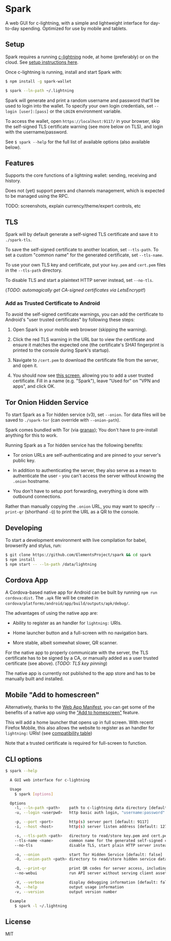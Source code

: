# Spark

A web GUI for c-lightning, with a simple and lightweight interface for day-to-day spending.
Optimized for use by mobile and tablets.

## Setup

Spark requires a running [c-lightning](https://github.com/ElementsProject/lightning) node, at home (preferably) or on the cloud.
See [setup instructions here](https://blockstream.com/2018/02/02/lightning-instant-bitcoin-transacting-tutorial.html).

Once c-lightning is running, install and start Spark with:

```bash
$ npm install -g spark-wallet

$ spark --ln-path ~/.lightning
```

Spark will generate and print a random username and password that'll be used to login into the wallet.
To specify your own login credentials, set `--login [user]:[pass]` or the `LOGIN` environment variable.

To access the wallet, open `https://localhost:9117/` in your browser, skip the self-signed TLS certificate warning (see more below on TLS), and login with the username/password.

See `$ spark --help` for the full list of available options (also available below).

## Features

Supports the core functions of a lightning wallet: sending, receiving and history.

Does not (yet) support peers and channels management, which is expected to be managed using the RPC.

TODO: screenshots, explain currency/theme/expert controls, etc

## TLS

Spark will by default generate a self-signed TLS certificate and save it to `./spark-tls`.

To save the self-signed certificate to another location, set `--tls-path`.
To set a custom "common name" for the generated certificate, set `--tls-name`.

To use your own TLS key and certificate, put your `key.pem` and `cert.pem` files in the `--tls-path` directory.

To disable TLS and start a plaintext HTTP server instead, set `--no-tls`.

(*TODO: automagically get CA-signed certificates via LetsEncrypt!*)

### Add as Trusted Certificate to Android

To avoid the self-signed certificate warnings, you can add the certificate to Android's "user trusted certificates"
by following these steps:

1. Open Spark in your mobile web browser (skipping the warning).

2. Click the red TLS warning in the URL bar to view the certificate and ensure it matches the expected one
   (the certificate's SHA1 fingerprint is printed to the console during Spark's startup).

3. Navigate to `/cert.pem` to download the certificate file from the server, and open it.

4. You should now see [this screen](https://i.imgur.com/f2DMWdL.png), allowing you to add a user trusted certificate.
   Fill in a name (e.g. "Spark"), leave "Used for" on "VPN and apps", and click OK.

## Tor Onion Hidden Service

To start Spark as a Tor hidden service (v3), set `--onion`. Tor data files will be saved to `./spark-tor` (can override with `--onion-path`).

Spark comes bundled with Tor (via [granax](https://github.com/bookchin/granax));
You don't have to pre-install anything for this to work.

Running Spark as a Tor hidden service has the following benefits:

- Tor onion URLs are self-authenticating and are pinned to your server's public key.

- In addition to authenticating the server, they also serve as a mean to authenticate the user - you can't access the server without knowing the `.onion` hostname.

- You don't have to setup port forwarding, everything is done with outbound connections.

Rather than manually copying the `.onion` URL, you may want to specify `--print-qr` (shorthand `-Q`) to print
the URL as a QR to the console.

## Developing

To start a development environment with live compilation for babel, browserify and stylus, run:

```bash
$ git clone https://github.com/ElementsProject/spark && cd spark
$ npm install
$ npm start -- --ln-path /data/lightning
```

## Cordova App

A Cordova-based native app for Android can be built by running `npm run cordova:dist`.
The `.apk` file will be created in `cordova/platforms/android/app/build/outputs/apk/debug/`.

The advantages of using the native app are:

- Ability to register as an handler for `lightning:` URIs.

- Home launcher button and a full-screen with no navigation bars.

- More stable, albeit somewhat slower, QR scanner.

For the native app to properly communicate with the server, the TLS certificate has to be signed by a CA,
or manually added as a user trusted certificate (see above). (*TODO: TLS key pinning*)

The native app is currently not published to the app store and has to be manually built and installed.

## Mobile "Add to homescreen"

Alternatively, thanks to the [Web App Manifest](https://developer.mozilla.org/en-US/docs/Web/Manifest),
you can get some of the benefits of a native app using the ["Add to homescreen"](https://i.imgur.com/zVe1sOH.png) feature.

This will add a home launcher that opens up in full screen.
With recent Firefox Mobile, this also allows the website to register as an handler for `lightning:` URIs!
(see [compatibility table](https://developer.mozilla.org/en-US/Add-ons/WebExtensions/manifest.json/protocol_handlers#Browser_compatibility))

Note that a trusted certificate is required for full-screen to function.

## CLI options

```bash
$ spark --help

  A GUI web interface for c-lightning

  Usage
    $ spark [options]

  Options
    -l, --ln-path <path>    path to c-lightning data directory [default: ~/.lightning]
    -u, --login <userpwd>   http basic auth login, "username:password" format [default: generate random]

    -p, --port <port>       http(s) server port [default: 9117]
    -i, --host <host>       http(s) server listen address [default: 127.0.0.1]

    -s, --tls-path <path>   directory to read/store key.pem and cert.pem for TLS [default: ./spark-tls/]
    --tls-name <name>       common name for the generated self-signed cert [default: {host}]
    --no-tls                disable TLS, start plain HTTP server instead [default: false]

    -o, --onion             start Tor Hidden Service [default: false]
    -O, --onion-path <path> directory to read/store hidden service data [default: ./spark-tor/]

    -Q, --print-qr          print QR codes for server access, including password [default: false]
    --no-webui              run API server without serving client assets [default: false]

    -V, --verbose           display debugging information [default: false]
    -h, --help              output usage information
    -v, --version           output version number

  Example
    $ spark -l ~/.lightning
```

## License

MIT

